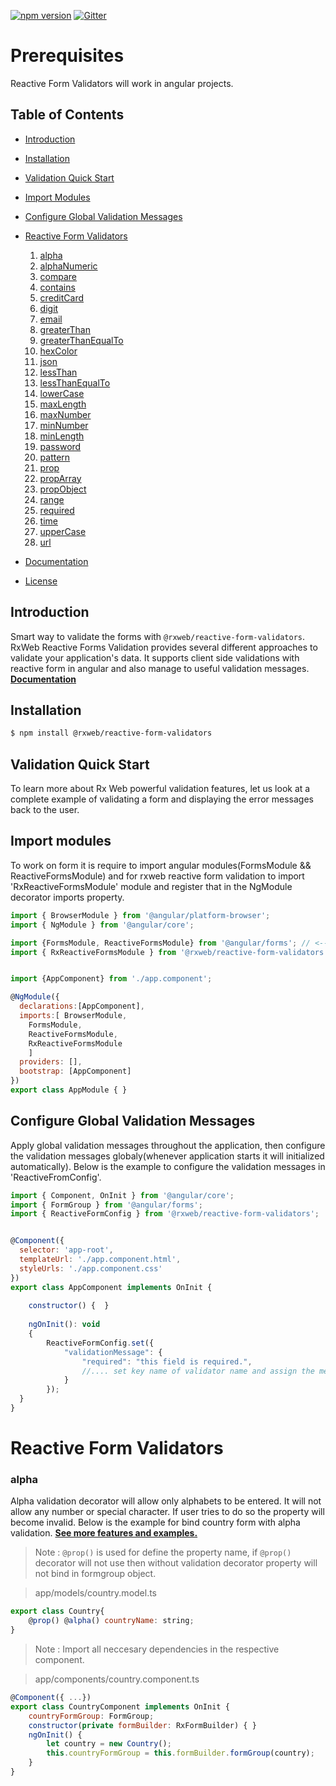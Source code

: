 [![npm version](https://badge.fury.io/js/%40rxweb%2Freactive-form-validators.svg)](https://badge.fury.io/js/%40rxweb%2Freactive-form-validators)
[![Gitter](https://badges.gitter.im/rx-web/Lobby.svg)](https://gitter.im/rx-web/Lobby?utm_source=badge&utm_medium=badge&utm_campaign=pr-badge&utm_content=body_badge)

# Prerequisites
Reactive Form Validators will work in angular projects.

## Table of Contents

* [Introduction](#introduction)
* [Installation](#installation)
* [Validation Quick Start](#validation-quick-start)
* [Import Modules](#import-modules)
* [Configure Global Validation Messages](#configure-global-validation-messages)
* [Reactive Form Validators](#reactive-form-validators)
	1.	[alpha](#alpha)
	2.	[alphaNumeric](#alphaNumeric)
	3.	[compare](#compare)
	4.	[contains](#contains)
	5.	[creditCard](#creditCard)
	6.	[digit](#digit)
	7.	[email](#email)
	8.	[greaterThan](#greaterThan)
	9.	[greaterThanEqualTo](#greaterThanEqualTo)
	10.	[hexColor](#hexColor)
	11.	[json](#json)
	12.	[lessThan](#lessThan)
	13.	[lessThanEqualTo](#lessThanEqualTo)
	14.	[lowerCase](#lowerCase)
	15.	[maxLength](#maxLength)
	16.	[maxNumber](#maxNumber)
	17.	[minNumber](#minNumber)
	18.	[minLength](#minLength)
	19.	[password](#password)
	20.	[pattern](#pattern)
	21.	[prop](#prop)
	22.	[propArray](#propArray)
	23.	[propObject](#propObject)
	24.	[range](#range)
	25.	[required](#required)
	26.	[time](#time)
	27.	[upperCase](#upperCase)
	28.	[url](#url)
	
* [Documentation](#documentation)
* [License](#license)

## Introduction
Smart way to validate the forms with `@rxweb/reactive-form-validators`. RxWeb Reactive Forms Validation provides several different approaches to validate your application's data. It supports client side validations with reactive form in angular and also manage to useful validation messages. 
**[Documentation](http://rxweb.github.io)**

## Installation
```bash
$ npm install @rxweb/reactive-form-validators
```
## Validation Quick Start
To learn more about Rx Web powerful validation features, let us look at a complete example of validating a form and displaying the error messages back to the user. 

## Import modules
To work on form it is require to import angular modules(FormsModule && ReactiveFormsModule) and for rxweb reactive form validation to import 'RxReactiveFormsModule' module and register that in the NgModule decorator imports property.
```js
import { BrowserModule } from '@angular/platform-browser';
import { NgModule } from '@angular/core';

import {FormsModule, ReactiveFormsModule} from '@angular/forms'; // <-- #1 import module
import { RxReactiveFormsModule } from '@rxweb/reactive-form-validators'; // <-- #2 import module


import {AppComponent} from './app.component';

@NgModule({
  declarations:[AppComponent],
  imports:[ BrowserModule, 
	FormsModule,
	ReactiveFormsModule, 
	RxReactiveFormsModule
	] 
  providers: [], 
  bootstrap: [AppComponent]
})
export class AppModule { }
```

## Configure Global Validation Messages
Apply global validation messages throughout the application, then configure the validation messages globaly(whenever application starts it will initialized automatically). 
Below is the example to configure the validation messages in 'ReactiveFromConfig'.
```js
import { Component, OnInit } from '@angular/core';
import { FormGroup } from '@angular/forms';
import { ReactiveFormConfig } from '@rxweb/reactive-form-validators'; 


@Component({
  selector: 'app-root',
  templateUrl: './app.component.html',
  styleUrls: './app.component.css'
})
export class AppComponent implements OnInit {
  
	constructor() {  }
  
	ngOnInit(): void 
	{
		ReactiveFormConfig.set({ 
            "validationMessage": {
                "required": "this field is required.",
				//.... set key name of validator name and assign the message of that particular key.
            }
        });
  }
}
```

# Reactive Form Validators
### 	alpha
Alpha validation decorator will allow only alphabets to be entered. It will not allow any number or special character. If user tries to do so the property will become invalid. Below is the example for bind country form with alpha validation. **[See more features and examples.](http://rxweb.github.io)**

> Note : `@prop()` is used for define the property name, if `@prop()` decorator will not use then without validation decorator property will not bind in formgroup object. 

> app/models/country.model.ts
```js
export class Country{
    @prop() @alpha() countryName: string;
}
```
> Note : Import all neccesary dependencies in the respective component. 

> app/components/country.component.ts
```js
@Component({ ...})
export class CountryComponent implements OnInit {
    countryFormGroup: FormGroup;
    constructor(private formBuilder: RxFormBuilder) { }
    ngOnInit() {
        let country = new Country();
        this.countryFormGroup = this.formBuilder.formGroup(country);
    }
}
```

